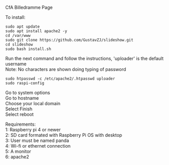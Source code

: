 CfA Billedramme Page

To install:
```
sudo apt update
sudo apt install apache2 -y
cd /var/www
sudo git clone https://github.com/GustavZJ/slideshow.git
cd slideshow
sudo bash install.sh
```
Run the next command and follow the instructions, 'uploader' is the default username<br>
Note: No characters are shown doing typing of password
```
sudo htpasswd -c /etc/apache2/.htpasswd uploader
sudo raspi-config
```
Go to system options<br>
Go to hostname<br>
Choose your local domain<br>
Select Finish<br>
Select reboot<br>

Requirements:<br>
1: Raspberry pi 4 or newer<br>
2: SD card formated with Raspberry Pi OS with desktop<br>
3: User must be named panda<br>
4: Wi-fi or ethernet connection<br>
5: A monitor<br>
6: apache2